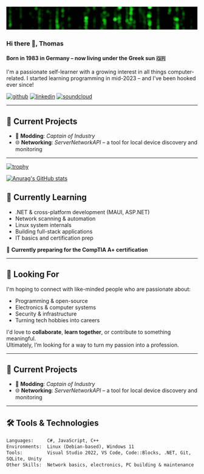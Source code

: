 ![Born in 1983 in Germany – now living under the Greek sun 🇬🇷  ](https://github.com/DRgreenT/DrGreenT/blob/master/banner_1.gif)

### Hi there 👋, Thomas
#### Born in 1983 in Germany – now living under the Greek sun 🇬🇷  

I'm a passionate self-learner with a growing interest in all things computer-related.  I started learning programming in mid-2023 – and I’ve been hooked ever since!

[<img src='https://cdn.jsdelivr.net/npm/simple-icons@3.0.1/icons/github.svg' alt='github' height='40'>](https://github.com/DrGreenT)  [<img src='https://cdn.jsdelivr.net/npm/simple-icons@3.0.1/icons/linkedin.svg' alt='linkedin' height='40'>](https://www.linkedin.com/in/www.linkedin.com/in/thomas-just-5136772a5/)  [<img src='https://cdn.jsdelivr.net/npm/simple-icons@3.0.1/icons/soundcloud.svg' alt='soundcloud' height='40'>](https://soundcloud.com/thomasjust) 

---

## 🔧 Current Projects

- 🧩 **Modding**: *Captain of Industry*  
- 🌐 **Networking**: *ServerNetworkAPI* – a tool for local device discovery and monitoring

---

[![trophy](https://github-profile-trophy.vercel.app/?username=DrGreenT)](https://github.com/ryo-ma/github-profile-trophy)

[![Anurag's GitHub stats](https://github-readme-stats.vercel.app/api?username=DrGreenT&show_icons=true&count_private=true)](https://github.com/anuraghazra/github-readme-stats)

<!--[![Top Langs](https://github-readme-stats.vercel.app/api/top-langs/?username=DrGreenT)](https://github.com/anuraghazra/github-readme-stats)

![GitHub stats](https://github-readme-stats.vercel.app/api?username=DrGreenT&show_icons=true&count_private=true)  

![GitHub metrics](https://metrics.lecoq.io/DrGreenT)  

![GitHub streak stats](https://streak-stats.demolab.com/?user=DrGreenT)-->  

## 🌱 Currently Learning

- .NET & cross-platform development (MAUI, ASP.NET)  
- Network scanning & automation  
- Linux system internals  
- Building full-stack applications 
- IT basics and certification prep

🎯 **Currently preparing for the CompTIA A+ certification**

---

## 🤝 Looking For

I'm hoping to connect with like-minded people who are passionate about:

- Programming & open-source  
- Electronics & computer systems  
- Security & infrastructure  
- Turning tech hobbies into careers

I'd love to **collaborate**, **learn together**, or contribute to something meaningful.  
Ultimately, I’m looking for a way to turn my passion into a profession.

---

## 🔧 Current Projects

- 🧩 **Modding**: *Captain of Industry*  
- 🌐 **Networking**: *ServerNetworkAPI* – a tool for local device discovery and monitoring

---

## 🛠️ Tools & Technologies

```plaintext
Languages:     C#, JavaScript, C++
Environments:  Linux (Debian-based), Windows 11
Tools:         Visual Studio 2022, VS Code, Code::Blocks, .NET, Git, SQLite, Unity
Other Skills:  Network basics, electronics, PC building & maintenance
